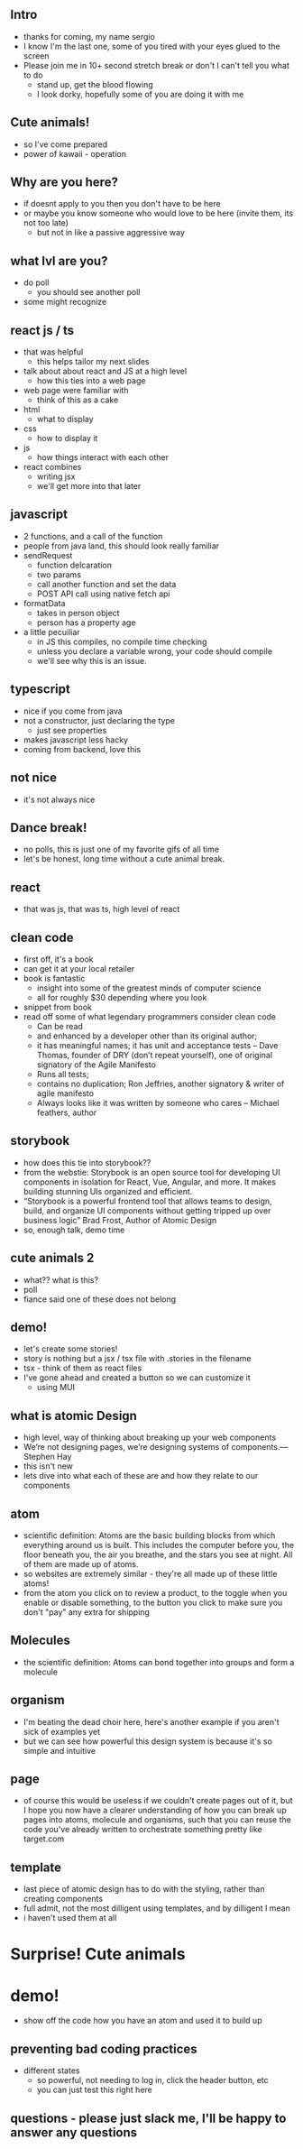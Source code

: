 ## Intro

- thanks for coming, my name sergio
- I know I'm the last one, some of you tired with your eyes glued to the screen
- Please join me in 10+ second stretch break or don't I can't tell you what to do
  - stand up, get the blood flowing
  - I look dorky, hopefully some of you are doing it with me

## Cute animals!

- so I've come prepared
- power of kawaii - operation

## Why are you here?
- if doesnt apply to you then you don't have to be here
- or maybe you know someone who would love to be here (invite them, its not too late)
  - but not in like a passive aggressive way

## what lvl are you?

- do poll
  - you should see another poll
- some might recognize

## react js / ts

- that was helpful
  - this helps tailor my next slides
- talk about about react and JS at a high level
  - how this ties into a web page
- web page were familiar with
  - think of this as a cake
- html
  - what to display
- css
  - how to display it
- js
  - how things interact with each other
- react combines
  - writing jsx
  - we'll get more into that later

## javascript

- 2 functions, and a call of the function
- people from java land, this should look really familiar
- sendRequest
  - function delcaration
  - two params
  - call another function and set the data
  - POST API call using native fetch api
- formatData
  - takes in person object
  - person has a property age
- a little pecuiliar
  - in JS this compiles, no compile time checking
  - unless you declare a variable wrong, your code should compile
  - we'll see why this is an issue.

## typescript

- nice if you come from java
- not a constructor, just declaring the type
  - just see properties
- makes javascript less hacky
- coming from backend, love this

## not nice

- it's not always nice

## Dance break!
- no polls, this is just one of my favorite gifs of all time
- let's be honest, long time without a cute animal break.

## react

- that was js, that was ts, high level of react

## clean code

- first off, it's a book
- can get it at your local retailer
- book is fantastic
  - insight into some of the greatest minds of computer science
  - all for roughly $30 depending where you look
- snippet from book
- read off some of what legendary programmers consider clean code
  - Can be read
  - and enhanced by a developer other than its original author;
  - it has meaningful names; it has unit and acceptance tests – Dave Thomas, founder of DRY (don’t repeat yourself), one of original signatory of the Agile Manifesto
  - Runs all tests;
  - contains no duplication; Ron Jeffries, another signatory & writer of agile manifesto
  - Always looks like it was written by someone who cares – Michael feathers, author

## storybook

- how does this tie into storybook??
- from the webstie: Storybook is an open source tool for developing UI components in isolation for React, Vue, Angular, and more. It makes building stunning UIs organized and efficient.
- “Storybook is a powerful frontend tool that allows teams to design, build, and organize UI components without getting tripped up over business logic” Brad Frost, Author of Atomic Design
- so, enough talk, demo time

## cute animals 2

- what?? what is this?
- poll
- fiance said one of these does not belong

## demo!

- let's create some stories!
- story is nothing but a jsx / tsx file with .stories in the filename
- tsx - think of them as react files
- I've gone ahead and created a button so we can customize it
  - using MUI

## what is atomic Design

- high level, way of thinking about breaking up your web components
- We’re not designing pages, we’re designing systems of components.—Stephen Hay
- this isn't new
- lets dive into what each of these are and how they relate to our components

## atom

- scientific definition: Atoms are the basic building blocks from which everything around us is built. This includes the computer before you, the floor beneath you, the air you breathe, and the stars you see at night. All of them are made up of atoms.
- so websites are extremely similar - they're all made up of these little atoms!
- from the atom you click on to review a product, to the toggle when you enable or disable something, to the button you click to make sure you don't "pay" any extra for shipping

## Molecules

- the scientific definition: Atoms can bond together into groups and form a molecule

## organism

- I'm beating the dead choir here, here's another example if you aren't sick of examples yet
- but we can see how powerful this design system is because it's so simple and intuitive

## page

- of course this would be useless if we couldn't create pages out of it, but I hope you now have a clearer understanding of how you can break up pages into atoms, molecule and organisms, such that you can reuse the code you've already written to orchestrate something pretty like target.com

## template

- last piece of atomic design has to do with the styling, rather than creating components
- full admit, not the most dilligent using templates, and by dilligent I mean
- i haven't used them at all

# Surprise! Cute animals

# demo!

- show off the code how you have an atom and used it to build up

## preventing bad coding practices

- different states
  - so powerful, not needing to log in, click the header button, etc
  - you can just test this right here

## questions - please just slack me, I'll be happy to answer any questions
